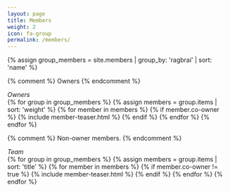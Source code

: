 ```yaml
---
layout: page
title: Members
weight: 2
icon: fa-group
permalink: /members/
---
```

<div>
{% assign group_members = site.members | group_by: 'ragbrai' | sort: 'name' %}

{% comment %} Owners {% endcomment %}
<div class="lead text-muted"><em>Owners</em></div>
{% for group in group_members %}
{% assign members = group.items | sort: 'weight' %}
{% for member in members %}
{% if member.co-owner %}
	{% include member-teaser.html %}
{% endif %}
{% endfor %}
{% endfor %}

{% comment %} Non-owner members. {% endcomment %}
<div class="lead text-muted"><em>Team</em></div>
{% for group in group_members %}
{% assign members = group.items | sort: 'title' %}
{% for member in members %}
{% if member.co-owner != true %}
	{% include member-teaser.html %}
{% endif %}
{% endfor %}
{% endfor %}

</div>
<script type="text/javascript">
$(document).ready(function(){
    $('[data-toggle="tooltip"]').tooltip();   
});
</script>
